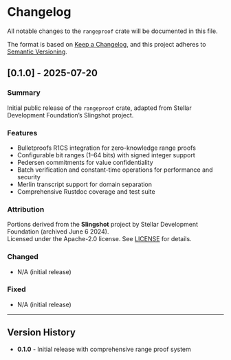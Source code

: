 # Changelog

All notable changes to the `rangeproof` crate will be documented in this file.

The format is based on [Keep a Changelog](https://keepachangelog.com/en/1.0.0/),
and this project adheres to [Semantic Versioning](https://semver.org/spec/v2.0.0.html).


## [0.1.0] - 2025-07-20

### Summary
Initial public release of the `rangeproof` crate, adapted from Stellar Development Foundation’s Slingshot project.

### Features
- Bulletproofs R1CS integration for zero-knowledge range proofs
- Configurable bit ranges (1–64 bits) with signed integer support
- Pedersen commitments for value confidentiality
- Batch verification and constant-time operations for performance and security
- Merlin transcript support for domain separation
- Comprehensive Rustdoc coverage and test suite

### Attribution
Portions derived from the **Slingshot** project by Stellar Development Foundation (archived June 6 2024).  
Licensed under the Apache-2.0 license. See [LICENSE](../../LICENSE) for details.


### Changed

- N/A (initial release)

### Fixed

- N/A (initial release)

---

## Version History

- **0.1.0** - Initial release with comprehensive range proof system

